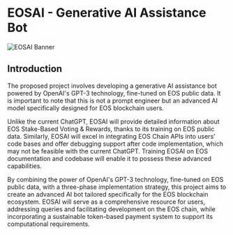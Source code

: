 # EOSAI - Generative AI Assistance Bot

![EOSAI Banner](https://drive.google.com/uc?id=1CGedSOIVXkE3zITWbgo-OW8SEdIS_E0P)

## Introduction

The proposed project involves developing a generative AI assistance bot powered by OpenAI's GPT-3 technology, fine-tuned on EOS public data. It is important to note that this is not a prompt engineer but an advanced AI model specifically designed for EOS blockchain users.

Unlike the current ChatGPT, EOSAI will provide detailed information about EOS Stake-Based Voting & Rewards, thanks to its training on EOS public data. Similarly, EOSAI will excel in integrating EOS Chain APIs into users' code bases and offer debugging support after code implementation, which may not be feasible with the current ChatGPT. Training EOSAI on EOS documentation and codebase will enable it to possess these advanced capabilities.

By combining the power of OpenAI's GPT-3 technology, fine-tuned on EOS public data, with a three-phase implementation strategy, this project aims to create an advanced AI bot tailored specifically for the EOS blockchain ecosystem. EOSAI will serve as a comprehensive resource for users, addressing queries and facilitating development on the EOS chain, while incorporating a sustainable token-based payment system to support its computational requirements.
